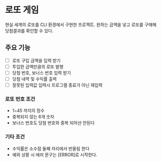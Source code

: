 # 로또 게임

현실 세계의 로또를 CLI 환경에서 구현한 프로젝트. 원하는 금액을 넣고 로또를 구매해 당첨결과를 확인할 수 있다.

## 주요 기능

- [ ] 로또 구입 금액을 입력 받기
- [ ] 투입한 금액만큼의 로또 발행
- [ ] 당첨 번호, 보너스 번호 입력 받기
- [ ] 당첨 내역 및 수익률 출력
- [ ] 잘못된 입력값 입력시 프로그램 종료가 아닌 재입력

### 로또 번호 조건

- 1~45 까지의 정수
- 중복되지 않는 6개 숫자
- 보너스 번호도 당첨 번호와 중복 되어선 안된다

### 기타 조건

- 수익률은 소수점 둘째 자리에서 반올림 한다
- 예외 상황 시 에러 문구는 [ERROR]로 시작한다.
